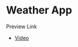 # Weather App

Preview Link

- [Video](https://drive.google.com/file/d/1IRSY-oodet7XT0yDgQssxs-YY8V-Q57X/view?usp=sharing)
